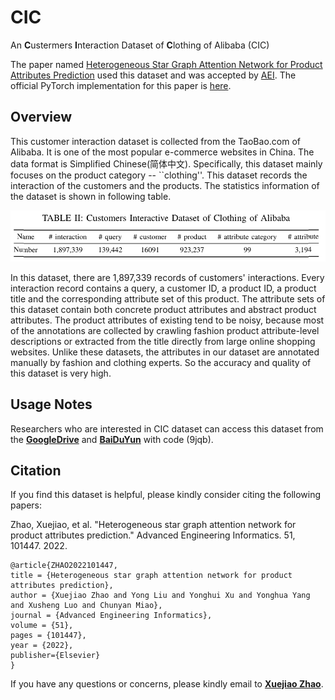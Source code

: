 # CIC
An **C**ustermers **I**nteraction Dataset of **C**lothing of Alibaba (CIC)

The paper named [Heterogeneous Star Graph Attention Network for Product Attributes Prediction](https://authors.elsevier.com/a/1eC1w5FA1j%7EB49) used this dataset and was accepted by [AEI](https://www.journals.elsevier.com/advanced-engineering-informatics). The official PyTorch implementation for this paper is [here](https://github.com/zxjwudi/SAN-for-Product-Attributes-Prediction). 


## Overview
This customer interaction dataset is collected from the TaoBao.com of Alibaba. It is one of the most popular e-commerce websites in China.
The data format is Simplified Chinese(简体中文).
Specifically, this dataset mainly focuses on the product category -- ``clothing''.
This dataset records the interaction of the customers and the products.
The statistics information of the dataset is shown in following table.
<div align="center">
  <img src="https://github.com/zxjwudi/materials/blob/main/datasetStatistic.png" width="600px" />
</div>

In this dataset, there are 1,897,339 records of customers' interactions.
Every interaction record contains a query, a customer ID, a product ID, a product title and the corresponding attribute set of this product.
The attribute sets of this dataset contain both concrete product attributes and abstract product attributes.
The product attributes of existing tend to be noisy, because most of the annotations are collected by crawling fashion product attribute-level descriptions or extracted from the title directly from large online shopping websites.
Unlike these datasets, the attributes in our dataset are annotated manually by fashion and clothing experts.
So the accuracy and quality of this dataset is very high.


## Usage Notes
Researchers who are interested in CIC dataset can access this dataset from the [**GoogleDrive**](https://drive.google.com/file/d/1IMf7JtDHmCrLkuUTiY79deiWzTZ62BzA/view?usp=sharing) and [**BaiDuYun**](https://pan.baidu.com/s/1HMM6t2RWuvPbvGwYP-TTNg) with code (9jqb). 


## Citation

If you find this dataset is helpful, please kindly consider citing the following papers:

Zhao, Xuejiao, et al. "Heterogeneous star graph attention network for product attributes prediction." Advanced Engineering Informatics. 51, 101447. 2022. 

```
@article{ZHAO2022101447,
title = {Heterogeneous star graph attention network for product attributes prediction},
author = {Xuejiao Zhao and Yong Liu and Yonghui Xu and Yonghua Yang and Xusheng Luo and Chunyan Miao},
journal = {Advanced Engineering Informatics},
volume = {51},
pages = {101447},
year = {2022},
publisher={Elsevier}
}
```

If you have any questions or concerns, please kindly email to [**Xuejiao Zhao**](xjzhao@ntu.edu.sg).
